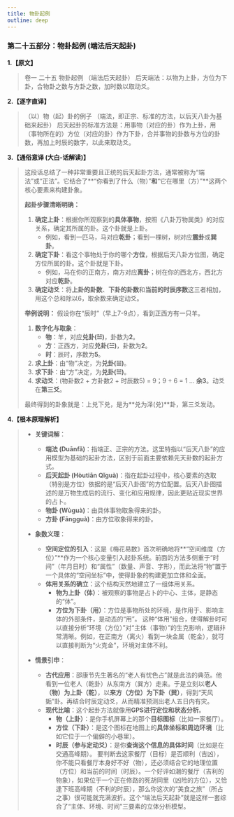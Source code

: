 ```yaml
---
title: 物卦起例
outline: deep
---
```

  
### **第二十五部分：物卦起例 (端法后天起卦)**

**1.【原文】**
> 卷一 二十五 物卦起例
> （端法后天起卦）
> 后天端法：以物为上卦，方位为下卦，合物卦之数与方卦之数，加时数以取动爻。

**2.【逐字直译】**
> （以）物（起）卦的例子
> （端法，即正宗、标准的方法，以后天八卦为基础来起卦）
> 后天起卦的标准方法是：用事物（对应的卦）作为上卦，用（事物所在的）方位（对应的卦）作为下卦，合并事物的卦数与方位的卦数，再加上时辰的数字，以此来取动爻。

**3.【通俗意译 (大白-话解读)】**
> 这段话总结了一种非常重要且正统的后天起卦方法，通常被称为“端法”或“正法”。它结合了**“你看到了什么（物）”**和**“它在哪里（方）”**这两个核心要素来构建卦象。
> 
> **起卦步骤清晰明确：**
> 
> 1.  **确定上卦**：根据你所观察到的**具体事物**，按照《八卦万物属类》的对应关系，确定其所属的卦。这个卦就是上卦。
>     *   例如，看到一匹马，马对应**乾卦**；看到一棵树，树对应**震卦**或**巽卦**。
> 2.  **确定下卦**：看这个事物处于你的哪个**方位**，根据后天八卦方位图，确定方位所属的卦。这个卦就是下卦。
>     *   例如，马在你的正南方，南方对应**离卦**；树在你的西北方，西北方对应**乾卦**。
> 3.  **确定动爻**：将**上卦的卦数**、**下卦的卦数**和**当前的时辰序数**这三者相加，用这个总和除以6，取余数来确定动爻。
> 
> **举例说明：**
> 假设你在“辰时”（早上7-9点），看到正西方有一只羊。
> 1.  **数字化与取象**：
>     *   **物**：羊，对应**兑卦(☱)**，卦数为**2**。
>     *   **方**：正西方，对应**兑卦(☱)**，卦数为**2**。
>     *   **时**：辰时，序数为**5**。
> 2.  **求上卦**：由“物”决定，为**兑卦(☱)**。
> 3.  **求下卦**：由“方”决定，为**兑卦(☱)**。
> 4.  **求动爻**：(物卦数2 + 方卦数2 + 时辰数5) = 9；9 ÷ 6 = 1 ... **余3**。动爻在**第三爻**。
> 
> 最终得到的卦象就是：上兑下兑，是为**兑为泽(兑)**卦，第三爻发动。

**4.【根本原理解析】**
> *   **关键词解**：
>     *   **端法 (Duānfǎ)**：指端正、正宗的方法。这里特指以“后天八卦”的应用模型为基础的起卦方法，区别于前面主要依赖先天卦数的起卦方式。
>     *   **后天起卦 (Hòutiān Qǐguà)**：指在起卦过程中，核心要素的选取（特别是方位）依据的是“后天八卦图”的方位配置。后天八卦图描述的是万物生成后的流行、变化和应用规律，因此更贴近现实世界的占卜。
>     *   **物卦 (Wùguà)**：由具体事物取象得来的卦。
>     *   **方卦 (Fāngguà)**：由方位取象得来的卦。
> 
> *   **象数义理**：
>     *   **空间定位的引入**：这是《梅花易数》首次明确地将**“空间维度（方位）”**作为一个核心变量引入起卦系统。前面的方法多侧重于“时间”（年月日时）和“属性”（数量、声音、字形），而此法将“物”置于一个具体的“空间坐标”中，使得卦象的构建更加立体和全面。
>     *   **体用关系的确立**：这个结构天然地建立了一组体用关系。
>         *   **物为上卦（体）**：被观察的事物是占卜的中心、主体，是静态的“体”。
>         *   **方位为下卦（用）**：方位是事物所处的环境，是作用于、影响主体的外部条件，是动态的“用”。
>         这种“体用”组合，使得解卦时可以直接分析“环境（方位）”对“主体（事物）”的生克影响，逻辑非常清晰。例如，在正南方（离火）看到一块金属（乾金），就可以直接判断为“火克金”，环境对主体不利。
> 
> *   **情景引申**：
>     *   **古代应用**：邵康节先生著名的“老人有忧色占”就是此法的典范。他看到一位老人（乾卦）从东南方（巽方）走来。于是立刻以**老人（物）为上卦（乾）**，以**来方（方位）为下卦（巽）**，得到“天风姤”卦。再结合时辰定动爻，从而精准预测出老人五日内有灾。
>     *   **现代比喻**：这个起卦方法就像用**GPS进行定位和状态分析**。
>         *   **物（上卦）**：是你手机屏幕上的那个**目标图标**（比如一家餐厅）。
>         *   **方位（下卦）**：是这个图标在地图上的**具体坐标和周边环境**（比如它位于一个偏僻的小巷里）。
>         *   **时辰（参与定动爻）**：是你**查询这个信息的具体时间**（比如是在交通高峰期）。
>         要判断去这家餐厅（目标）是否顺利（吉凶），你不能只看餐厅本身好不好（物），还必须结合它的地理位置（方位）和当前的时间（时辰）。一个好评如潮的餐厅（吉利的物象），如果位于一个正在修路的死胡同里（凶险的方位），又恰逢下班高峰期（不利的时辰），那么你这次的“美食之旅”（所占之事）很可能就充满波折。这个“端法后天起卦”就是这样一套综合了“主体、环境、时间”三要素的立体分析模型。
